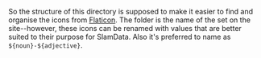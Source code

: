So the structure of this directory is supposed to make it easier to find
and organise the icons from [Flaticon](flaticon.com). The folder is the
name of the set on the site--however, these icons can be renamed with 
values that are better suited to their purpose for SlamData. Also it's
preferred to name as `${noun}-${adjective}`.
